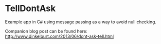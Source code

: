 TellDontAsk
===========

Example app in C# using message passing as a way to avoid null checking.

Companion blog post can be found here: http://www.dinkelburt.com/2013/06/dont-ask-tell.html
